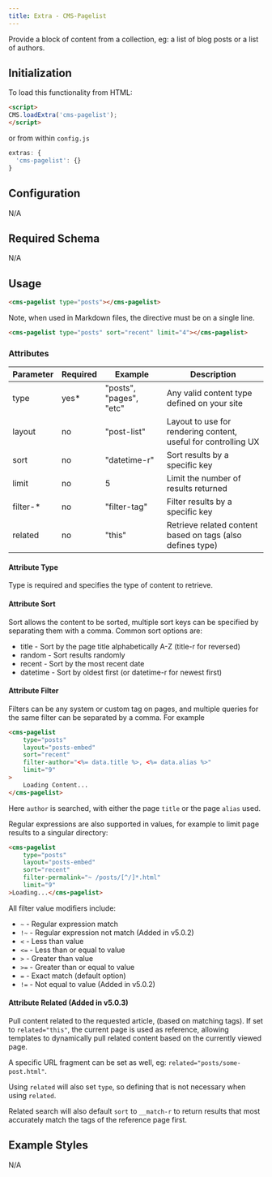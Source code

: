 ```yaml
---
title: Extra - CMS-Pagelist
---
```


Provide a block of content from a collection, eg: a list of blog posts or a list of authors.


## Initialization

To load this functionality from HTML:

```html
<script>
CMS.loadExtra('cms-pagelist');
</script>
```

or from within `config.js`

```js
extras: {
  'cms-pagelist': {}
}
```


## Configuration

N/A


## Required Schema

N/A


## Usage

```html
<cms-pagelist type="posts"></cms-pagelist>
```

Note, when used in Markdown files, the directive must be on a single line.

```markdown
<cms-pagelist type="posts" sort="recent" limit="4"></cms-pagelist>
```

### Attributes


| Parameter | Required | Example                 | Description                                                    |
|-----------|----------|-------------------------|----------------------------------------------------------------|
| type      | yes*     | "posts", "pages", "etc" | Any valid content type defined on your site                    |
| layout    | no       | "post-list"             | Layout to use for rendering content, useful for controlling UX |
| sort      | no       | "datetime-r"            | Sort results by a specific key                                 |
| limit     | no       | 5                       | Limit the number of results returned                           |
| filter-*  | no       | "filter-tag"            | Filter results by a specific key                               |
| related   | no       | "this"                  | Retrieve related content based on tags (also defines type)     |


#### Attribute Type

Type is required and specifies the type of content to retrieve.

#### Attribute Sort
Sort allows the content to be sorted, multiple sort keys can be specified by separating them with a comma.
Common sort options are:

* title - Sort by the page title alphabetically A-Z (title-r for reversed)
* random - Sort results randomly
* recent - Sort by the most recent date
* datetime - Sort by oldest first (or datetime-r for newest first)

#### Attribute Filter

Filters can be any system or custom tag on pages, and multiple queries for the same filter
can be separated by a comma.  For example

```html
<cms-pagelist
    type="posts"
    layout="posts-embed"
    sort="recent"
    filter-author="<%= data.title %>, <%= data.alias %>"
    limit="9"
>
	Loading Content...
</cms-pagelist>
```

Here `author` is searched, with either the page `title` or the page `alias` used.

Regular expressions are also supported in values, for example to limit page results to a singular directory:

```html
<cms-pagelist
    type="posts"
    layout="posts-embed"
    sort="recent"
    filter-permalink="~ /posts/[^/]*.html"
    limit="9"
>Loading...</cms-pagelist>
```



All filter value modifiers include:

* `~` - Regular expression match
* `!~` - Regular expression not match (Added in v5.0.2)
* `<` - Less than value
* `<=` - Less than or equal to value
* `>` - Greater than value
* `>=` - Greater than or equal to value
* `=` - Exact match (default option)
* `!=` - Not equal to value (Added in v5.0.2)


#### Attribute Related (Added in v5.0.3)

Pull content related to the requested article, (based on matching tags).
If set to `related="this"`, the current page is used as reference, allowing templates to
dynamically pull related content based on the currently viewed page.

A specific URL fragment can be set as well, eg: `related="posts/some-post.html"`.

Using `related` will also set `type`, so defining that is not necessary when using `related`.

Related search will also default `sort` to `__match-r` to return results that
most accurately match the tags of the reference page first.


## Example Styles

N/A
